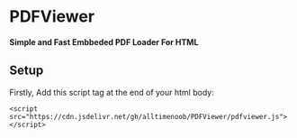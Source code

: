 # PDFViewer

#### Simple and Fast Embbeded PDF Loader For HTML 

## Setup

Firstly, Add this script tag at the end of your html body:

    
    <script src="https://cdn.jsdelivr.net/gh/alltimenoob/PDFViewer/pdfviewer.js"></script>
